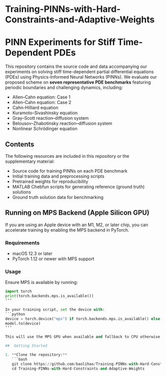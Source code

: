 # Training-PINNs-with-Hard-Constraints-and-Adaptive-Weights
# PINN Experiments for Stiff Time-Dependent PDEs

This repository contains the source code and data accompanying our experiments on solving stiff time-dependent partial differential equations (PDEs) using Physics-Informed Neural Networks (PINNs). We evaluate our proposed scheme on **seven representative PDE benchmarks** featuring periodic boundaries and challenging dynamics, including:

- Allen–Cahn equation: Case 1
- Allen–Cahn equation: Case 2
- Cahn-Hilliard equation 
- Kuramoto–Sivashinsky equation  
- Gray–Scott reaction–diffusion system  
- Belousov–Zhabotinsky reaction–diffusion system  
- Nonlinear Schrödinger equation
  
##  Contents

The following resources are included in this repository or the supplementary material:

-  Source code for training PINNs on each PDE benchmark
-  Initial training data and preprocessing scripts
-  Pretrained weights for reproducibility
-  MATLAB Chebfun scripts for generating reference (ground truth) solutions
-  Ground truth solution data for benchmarking

## Running on MPS Backend (Apple Silicon GPU)
If you are using an Apple device with an M1, M2, or later chip, you can accelerate training by enabling the MPS backend in PyTorch.

### Requirements
- macOS 12.3 or later
- PyTorch 1.12 or newer with MPS support

### Usage
Ensure MPS is available by running:
```python
import torch
print(torch.backends.mps.is_available())
‘’‘

In your training script, set the device with:
```python
device = torch.device("mps") if torch.backends.mps.is_available() else torch.device("cpu")
model.to(device)
’‘’

This will use the MPS GPU when available and fallback to CPU otherwise.

##  Getting Started

1. **Clone the repository:**
   ```bash
   git clone https://github.com/baolihao/Training-PINNs-with-Hard-Constraints-and-Adaptive-Weights.git
   cd Training-PINNs-with-Hard-Constraints-and-Adaptive-Weights

